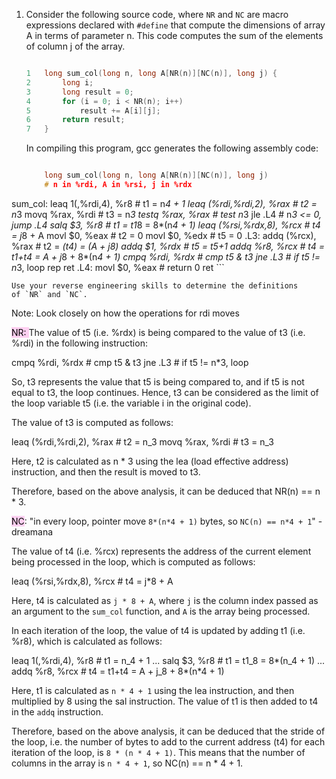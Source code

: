 1.  Consider the following source code, where `NR` and `NC` are macro expressions declared with `#define` that compute the dimensions of array A in terms of parameter n. This code computes the sum of the elements of column j of the array.
    
    ```c
    
    1	long sum_col(long n, long A[NR(n)][NC(n)], long j) {
    2		long i;
    3		long result = 0;
    4		for (i = 0; i < NR(n); i++)
    5			result += A[i][j];
    6		return result;
    7	}
    ```
    
    In compiling this program, gcc generates the following assembly code:
    
    ```c
    
    	long sum_col(long n, long A[NR(n)][NC(n)], long j)
		# n in %rdi, A in %rsi, j in %rdx
sum_col:
  leaq 1(,%rdi,4), %r8        # t1 = n*4 + 1
  leaq (%rdi,%rdi,2), %rax    # t2 = n*3
  movq %rax, %rdi             # t3 = n*3
  testq %rax, %rax            # test n*3
  jle .L4                     # n*3 <= 0, jump .L4
  salq $3, %r8                # t1 = t1*8 = 8*(n*4 + 1)
  leaq (%rsi,%rdx,8), %rcx    # t4 = j*8 + A
  movl $0, %eax               # t2 = 0
  movl $0, %edx               # t5 = 0
.L3:
  addq (%rcx), %rax           # t2 = *(t4) = *(A + j*8)
  addq $1, %rdx               # t5 = t5+1
  addq %r8, %rcx              # t4 = t1+t4 = A + j*8 + 8*(n*4 + 1)
  cmpq %rdi, %rdx             # cmp t5 & t3
  jne .L3                     # if t5 != n*3, loop
  rep
  ret
.L4:
  movl $0, %eax               # return 0
  ret
    ```
    
    Use your reverse engineering skills to determine the definitions of `NR` and `NC`.

Note: Look closely on how the operations for rdi moves

<mark style="background: #FFB8EBA6;">NR: </mark>
The value of t5 (i.e. %rdx) is being compared to the value of t3 (i.e. %rdi) in the following instruction:

cmpq %rdi, %rdx # cmp t5 & t3 jne .L3 # if t5 != n*3, loop

So, t3 represents the value that t5 is being compared to, and if t5 is not equal to t3, the loop continues. Hence, t3 can be considered as the limit of the loop variable t5 (i.e. the variable i in the original code).

The value of t3 is computed as follows:

leaq (%rdi,%rdi,2), %rax # t2 = n_3 movq %rax, %rdi # t3 = n_3

Here, t2 is calculated as n * 3 using the lea (load effective address) instruction, and then the result is moved to t3.

Therefore, based on the above analysis, it can be deduced that NR(n) == n * 3.

<mark style="background: #FFB8EBA6;">NC</mark>:
"in every loop, pointer move `8*(n*4 + 1)` bytes, so `NC(n) == n*4 + 1`" - dreamana

The value of t4 (i.e. %rcx) represents the address of the current element being processed in the loop, which is computed as follows:

leaq (%rsi,%rdx,8), %rcx # t4 = j*8 + A

Here, t4 is calculated as `j * 8 + A`, where `j` is the column index passed as an argument to the `sum_col` function, and `A` is the array being processed.

In each iteration of the loop, the value of t4 is updated by adding t1 (i.e. %r8), which is calculated as follows:

leaq 1(,%rdi,4), %r8 # t1 = n_4 + 1 ... salq $3, %r8 # t1 = t1_8 = 8*(n_4 + 1) ... addq %r8, %rcx # t4 = t1+t4 = A + j_8 + 8*(n*4 + 1)

Here, t1 is calculated as `n * 4 + 1` using the lea instruction, and then multiplied by 8 using the sal instruction. The value of t1 is then added to t4 in the `addq` instruction.

Therefore, based on the above analysis, it can be deduced that the stride of the loop, i.e. the number of bytes to add to the current address (t4) for each iteration of the loop, is `8 * (n * 4 + 1)`. This means that the number of columns in the array is `n * 4 + 1`, so NC(n) == n * 4 + 1.